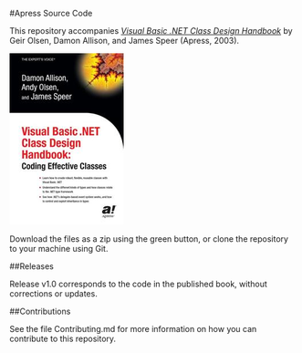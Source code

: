 #Apress Source Code

This repository accompanies [*Visual Basic .NET Class Design Handbook*](http://www.apress.com/9781590592755) by Geir Olsen, Damon Allison, and James Speer (Apress, 2003).

![Cover image](9781590592755.jpg)

Download the files as a zip using the green button, or clone the repository to your machine using Git.

##Releases

Release v1.0 corresponds to the code in the published book, without corrections or updates.

##Contributions

See the file Contributing.md for more information on how you can contribute to this repository.
